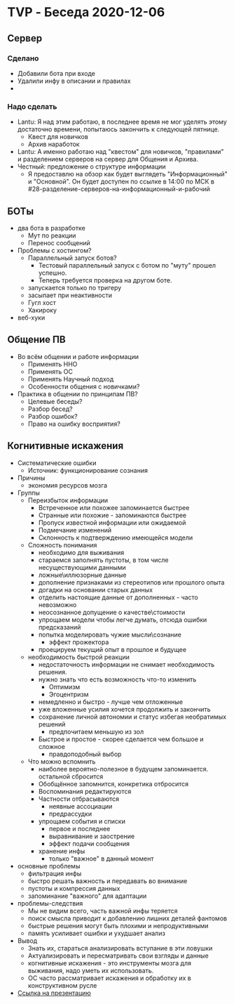# TVP - Беседа 2020-12-06

## Сервер

### Сделано

  - Добавили бота при входе
  - Удалили инфу в описании и правилах
  - 
### Надо сделать

  - Lantu: Я над этим работаю, в последнее время не мог уделять этому достаточно времени, попытаюсь закончить к следующей пятнице.
      - Квест для новичков
      - Архив наработок
  - Lantu: А именно работаю над &quot;квестом&quot; для новичков, &quot;правилами&quot; и разделением серверов на сервер для Общения и Архива.
  - Честный: предложение о структуре информации
      - Я предоставлю на обзор как будет выглядеть &quot;Информационный&quot; и &quot;Основной&quot;. Он будет доступен по ссылке в 14:00 по МСК в \#28-разделение-серверов-на-информационный-и-рабочий

## БОТы

  - два бота в разработке
      - Мут по реакции
      - Перенос сообщений
  - Проблемы с хостингом?
      - Параллельный запуск ботов?
          - Тестовый параллельный запуск с ботом по &quot;муту&quot; прошел успешно.
          - Теперь требуется проверка на другом боте.
      - запускается только по тригеру
      - засыпает при неактивности
      - Гугл хост
      - Хакироку
  - веб-хуки

## Общение ПВ
  - Во всём общении и работе информации
      - Применять ННО
      - Применять ОС
      - Применять Научный подход
      - Особенности общения с новичками?
  - Практика в общении по принципам ПВ?
      - Целевые беседы?
      - Разбор бесед?
      - Разбор ошибок?
      - Право на ошибку восприятия?

## Когнитивные искажения
  - Систематические ошибки
      - Источник: функционирование сознания
  - Причины
      - экономия ресурсов мозга
  - Группы
      - Переизбыток информации
          - Встреченное или похожее запоминается быстрее
          - Странные или похожие - запоминаются быстрее
          - Пропуск известной информации или ожидаемой
          - Подмечание изменений
          - Склонность к подтверждению имеющейся модели
      - Сложность понимания
          - необходимо для выживания
          - стараемся заполнять пустоты, в том числе несуществующими данными
          - ложные\иллюзорные данные
          - дополнение признаками из стереотипов или прошлого опыта
          - догадки на основании старых данных
          - отделить настоящие данные от дополненных - часто невозможно
          - неосознанное допущение о качестве\стоимости
          - упрощаем модели чтобы легче думать, отсюда ошибки предсказаний
          - попытка моделировать чужие мысли\сознание
              - эффект прожектора
          - проецируем текущий опыт в прошлое и будущее
      - необходимость быстрой реакции
          - недостаточность информации не снимает необходимость решения.
          - нужно знать что есть возможность что-то изменить
              - Оптимизм
              - Эгоцентризм
          - немедленно и быстро - лучше чем отложенные
          - уже вложенные усилия хочется продолжить и закончить
          - сохранение личной автономии и статус избегая необратимых решений
              - предпочитаем меньшую из зол
          - Быстрое и простое - скорее сделается чем большое и сложное
              - правдоподобный выбор
      - Что можно вспомнить
          - наиболее вероятно-полезное в будущем запоминается. остальной сбросится
          - Обобщённое запомнится, конкретика отбросится
          - Воспоминания редактируются
          - Частности отбрасываются
              - неявные ассоциации
              - предрассудки
          - упрощаем события и списки
              - первое и последнее
              - выравнивание и заострение
              - эффект подачи сообщения
          - хранение инфы
              - только &quot;важное&quot; в данный момент
  - основные проблемы
      - фильтрация инфы
      - быстро решать важность и передавать во внимание
      - пустоты и компрессия данных
      - запоминание &quot;важного&quot; для адаптации
  - проблемы-следствия
      - Мы не видим всего, часть важной инфы теряется
      - поиск смысла приводит к добавлению лишних деталей фантомов
      - быстрые решения могут быть плохими и непродуктивными
      - память усиливает ошибки и ухудшает анализ
  - Вывод
      - Знать их, стараться анализировать вступание в эти ловушки
      - Актуализировать и пересматривать свои взгляды и данные
      - когнитивные искажения - это инструменты мозга для выживания, надо уметь их использовать.
      - ОС часто рассматривает искажения и обработку их в конструктивном русле
  - [Ссылка на презентацию](https://docs.google.com/presentation/d/14AApIU6ZOrjN5UaED5kvbQkHW971NV_h9pPCtNgi2eg/edit?usp=sharing)